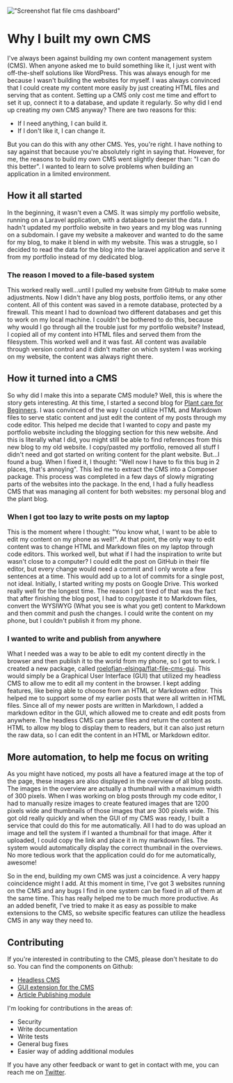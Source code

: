 !["Screenshot flat file cms dashboard"](/images/articles/screenshot-flat-file-cms-dashboard.png)
# Why I built my own CMS
I've always been against building my own content management system (CMS). When anyone asked me to build something like it, I just went with off-the-shelf solutions like WordPress. This was always enough for me because I wasn't building the websites for myself. I was always convinced that I could create my content more easily by just creating HTML files and serving that as content. Setting up a CMS only cost me time and effort to set it up, connect it to a database, and update it regularly. So why did I end up creating my own CMS anyway? There are two reasons for this:

- If I need anything, I can build it.
- If I don't like it, I can change it.

But you can do this with any other CMS. Yes, you're right. I have nothing to say against that because you're absolutely right in saying that. However, for me, the reasons to build my own CMS went slightly deeper than: "I can do this better". I wanted to learn to solve problems when building an application in a limited environment. 

## How it all started
In the beginning, it wasn't even a CMS. It was simply my portfolio website, running on a Laravel application, with a database to persist the data. I hadn't updated my portfolio website in two years and my blog was running on a subdomain. I gave my website a makeover and wanted to do the same for my blog, to make it blend in with my website. This was a struggle, so I decided to read the data for the blog into the laravel application and serve it from my portfolio instead of my dedicated blog. 

### The reason I moved to a file-based system
This worked really well...until I pulled my website from GitHub to make some adjustments. Now I didn't have any blog posts, portfolio items, or any other content. All of this content was saved in a remote database, protected by a firewall. This meant I had to download two different databases and get this to work on my local machine. I couldn't be bothered to do this, because why would I go through all the trouble just for my portfolio website? Instead, I copied all of my content into HTML files and served them from the filesystem. This worked well and it was fast. All content was available through version control and it didn't matter on which system I was working on my website, the content was always right there. 

## How it turned into a CMS
So why did I make this into a separate CMS module? Well, this is where the story gets interesting. At this time, I started a second blog for [Plant care for Beginners](https://plantcareforbeginners.com). I was convinced of the way I could utilize HTML and Markdown files to serve static content and just edit the content of my posts through my code editor. This helped me decide that I wanted to copy and paste my portfolio website including the blogging section for this new website. And this is literally what I did, you might still be able to find references from this new blog to my old website. I copy/pasted my portfolio, removed all stuff I didn't need and got started on writing content for the plant website. But...I found a bug. When I fixed it, I thought: "Well now I have to fix this bug in 2 places, that's annoying". This led me to extract the CMS into a Composer package. This process was completed in a few days of slowly migrating parts of the websites into the package. In the end, I had a fully headless CMS that was managing all content for both websites: my personal blog and the plant blog. 

### When I got too lazy to write posts on my laptop
This is the moment where I thought: "You know what, I want to be able to edit my content on my phone as well!". At that point, the only way to edit content was to change HTML and Markdown files on my laptop through code editors. This worked well, but what if I had the inspiration to write but wasn't close to a computer? I could edit the post on GitHub in their file editor, but every change would need a commit and I only wrote a few sentences at a time. This would add up to a lot of commits for a single post, not ideal. Initially, I started writing my posts on Google Drive. This worked really well for the longest time. The reason I got tired of that was the fact that after finishing the blog post, I had to copy/paste it to Markdown files, convert the WYSIWYG (What you see is what you get) content to Markdown and then commit and push the changes. I could write the content on my phone, but I couldn't publish it from my phone.

### I wanted to write and publish from anywhere
What I needed was a way to be able to edit my content directly in the browser and then publish it to the world from my phone, so I got to work. I created a new package, called [roelofjan-elsinga/flat-file-cms-gui](https://github.com/roelofjan-elsinga/flat-file-cms-gui). This would simply be a Graphical User Interface (GUI) that utilized my headless CMS to allow me to edit all my content in the browser. I kept adding features, like being able to choose from an HTML or Markdown editor. This helped me to support some of my earlier posts that were all written in HTML files. Since all of my newer posts are written in Markdown, I added a markdown editor in the GUI, which allowed me to create and edit posts from anywhere. The headless CMS can parse files and return the content as HTML to allow my blog to display them to readers, but it can also just return the raw data, so I can edit the content in an HTML or Markdown editor. 

## More automation, to help me focus on writing
As you might have noticed, my posts all have a featured image at the top of the page, these images are also displayed in the overview of all blog posts. The images in the overview are actually a thumbnail with a maximum width of 300 pixels. When I was working on blog posts through my code editor, I had to manually resize images to create featured images that are 1200 pixels wide and thumbnails of those images that are 300 pixels wide. This got old really quickly and when the GUI of my CMS was ready, I built a service that could do this for me automatically. All I had to do was upload an image and tell the system if I wanted a thumbnail for that image. After it uploaded, I could copy the link and place it in my markdown files. The system would automatically display the correct thumbnail in the overviews. No more tedious work that the application could do for me automatically, awesome!

So in the end, building my own CMS was just a coincidence. A very happy coincidence might I add. At this moment in time, I've got 3 websites running on the CMS and any bugs I find in one system can be fixed in all of them at the same time. This has really helped me to be much more productive. As an added benefit, I've tried to make it as easy as possible to make extensions to the CMS, so website specific features can utilize the headless CMS in any way they need to. 

## Contributing
If you're interested in contributing to the CMS, please don't hesitate to do so. You can find the components on Github:

- [Headless CMS](https://github.com/roelofjan-elsinga/flat-file-cms)
- [GUI extension for the CMS](https://github.com/roelofjan-elsinga/flat-file-cms-gui)
- [Article Publishing module](https://github.com/roelofjan-elsinga/flat-file-cms-publish)

I'm looking for contributions in the areas of:
- Security
- Write documentation
- Write tests
- General bug fixes
- Easier way of adding additional modules

If you have any other feedback or want to get in contact with me, you can reach me on [Twitter](https://twitter.com/RJElsinga).